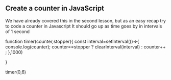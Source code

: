 ## Create a counter in JavaScript

We have already covered this in the second lesson, but as an easy recap try to code a counter in Javascript
It should go up as time goes by in intervals of 1 second


function timer(counter,stopper){
   const interval=setInterval(()=>{
        console.log(counter);
        counter==stopper ? clearInterval(interval) : counter++ ;
   },1000)
  
}

timer(0,6)